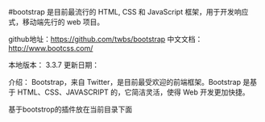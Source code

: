 #bootstrap 
	是目前最流行的 HTML, CSS 和 JavaScript 框架，用于开发响应式，移动端先行的 web 项目。

github地址：https://github.com/twbs/bootstrap
中文文档：http://www.bootcss.com/

本地版本： 3.3.7
更新日期：

介绍：
  Bootstrap，来自 Twitter，是目前最受欢迎的前端框架。Bootstrap 是基于 HTML、CSS、JAVASCRIPT 的，它简洁灵活，使得 Web 开发更加快捷。


  基于bootstrop的插件放在当前目录下面
